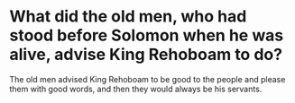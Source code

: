 # What did the old men, who had stood before Solomon when he was alive, advise King Rehoboam to do?

The old men advised King Rehoboam to be good to the people and please them with good words, and then they would always be his servants.
